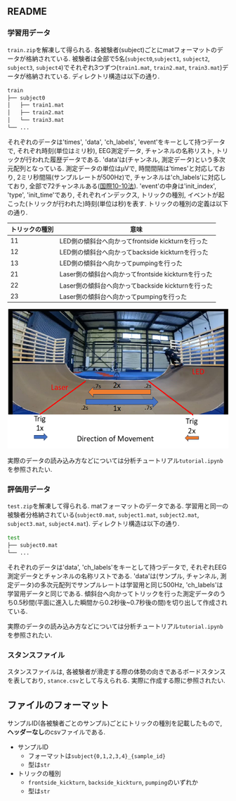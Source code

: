 ## README

### 学習用データ

`train.zip`を解凍して得られる. 各被験者(subject)ごとにmatフォーマットのデータが格納されている. 被験者は全部で5名(`subject0`,`subject1`, `subject2`, `subject3`, `subject4`)でそれぞれ3つずつ(`train1.mat`, `train2.mat`, `train3.mat`)データが格納されている. ディレクトリ構造は以下の通り.

```bash
train
├── subject0
│   ├── train1.mat
│   ├── train2.mat
│   └── train3.mat
└── ...
```

それぞれのデータは'times', 'data', 'ch_labels', 'event'をキーとして持つデータで, それぞれ時刻(単位はミリ秒), EEG測定データ, チャンネルの名称リスト, トリックが行われた履歴データである. 'data'は(チャンネル, 測定データ)という多次元配列となっている. 測定データの単位はμVで, 時間間隔は'times'と対応しており, 2ミリ秒間隔(サンプルレートが500Hz)で, チャンネルは'ch_labels'に対応しており, 全部で72チャンネルある([国際10-10法](https://commons.wikimedia.org/wiki/File:EEG_10-10_system_with_additional_information.svg)). 'event'の中身は'init_index', 'type', 'init_time'であり, それぞれインデックス, トリックの種別, イベントが起こった(トリックが行われた)時刻(単位は秒)を表す. トリックの種別の定義は以下の通り.

| トリックの種別 | 意味 |
| ---- | ---- |
| 11 | LED側の傾斜台へ向かってfrontside kickturnを行った |
| 12 | LED側の傾斜台へ向かってbackside kickturnを行った |
| 13 | LED側の傾斜台へ向かってpumpingを行った |
| 21 | Laser側の傾斜台へ向かってfrontside kickturnを行った |
| 22 | Laser側の傾斜台へ向かってbackside kickturnを行った |
| 23 | Laser側の傾斜台へ向かってpumpingを行った |

![図](./trick.png)

実際のデータの読み込み方などについては分析チュートリアル`tutorial.ipynb`を参照されたい.

### 評価用データ

`test.zip`を解凍して得られる. matフォーマットのデータである. 学習用と同一の被験者分格納されている(`subject0.mat`, `subject1.mat`, `subject2.mat`, `subject3.mat`, `subject4.mat`). ディレクトリ構造は以下の通り.

```bash
test
├── subject0.mat
└── ...
```

それぞれのデータは'data', 'ch_labels'をキーとして持つデータで, それぞれEEG測定データとチャンネルの名称リストである. 'data'は(サンプル, チャンネル, 測定データ)の多次元配列でサンプルレートは学習用と同じ500Hz, 'ch_labels'は学習用データと同じである. 傾斜台へ向かってトリックを行った測定データのうち0.5秒間(平面に進入した瞬間から0.2秒後~0.7秒後の間)を切り出して作成されている.

実際のデータの読み込み方などについては分析チュートリアル`tutorial.ipynb`を参照されたい.

### スタンスファイル

スタンスファイルは, 各被験者が滑走する際の体勢の向きであるボードスタンスを表しており, `stance.csv`として与えられる. 実際に作成する際に参照されたい.

## ファイルのフォーマット

サンプルID(各被験者ごとのサンプル)ごとにトリックの種別を記載したもので, **ヘッダーなし**のcsvファイルである.

- サンプルID
  - フォーマットは`subject{0,1,2,3,4}_{sample_id}`
  - 型は`str`
- トリックの種別
  - `frontside_kickturn`, `backside_kickturn`, `pumping`のいずれか
  - 型は`str`
